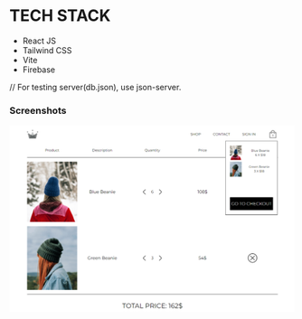# TECH STACK

- React JS
- Tailwind CSS
- Vite
- Firebase

// For testing server(db.json), use json-server.

### Screenshots

<img src="./public/images/screenshot.PNG">
